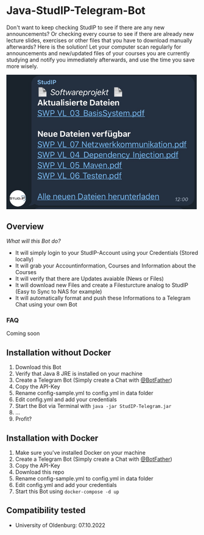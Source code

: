 # Java-StudIP-Telegram-Bot

Don't want to keep checking StudIP to see if there are any new announcements? Or checking every course to see if there
are already new lecture slides, exercises or other files that you have to download manually afterwards?
Here is the solution!
Let your computer scan regularly for announcements and new/updated files of your courses you are currently studying and
notify you immediately afterwards, and use the time you save more wisely.

<img alt="Telegram_01" src="Screenshots/Screenshot_Telegram_02.jpg" width="500px"/>

## Overview

*What will this Bot do?*

- It will simply login to your StudIP-Account using your Credentials (Stored locally)
- It will grab your Accountinformation, Courses and Information about the Courses
- It will verify that there are Updates avaiable (News or Files)
- It will download new Files and create a Filesturcture analog to StudIP (Easy to Sync to NAS for example)
- It will automatically format and push these Informations to a Telegram Chat using your own Bot
 
 ### FAQ

Coming soon

## Installation without Docker

1. Download this Bot
2. Verify that Java 8 JRE is installed on your machine
3. Create a Telegram Bot (Simply create a Chat with [@BotFather](https://t.me/BotFather))
4. Copy the API-Key
5. Rename config-sample.yml to config.yml in data folder
6. Edit config.yml and add your credentials
7. Start the Bot via Terminal with `java -jar StudIP-Telegram.jar`
8. ...
9. Profit?

## Installation with Docker

1. Make sure you've installed Docker on your machine
2. Create a Telegram Bot (Simply create a Chat with [@BotFather](https://t.me/BotFather))
3. Copy the API-Key
4. Download this repo
5. Rename config-sample.yml to config.yml in data folder
6. Edit config.yml and add your credentials
7. Start this Bot using `docker-compose -d up`

## Compatibility tested

- University of Oldenburg: 07.10.2022
